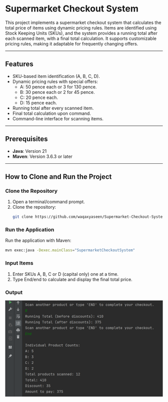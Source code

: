 # **Supermarket Checkout System**

This project implements a supermarket checkout system that calculates the total price of items using dynamic pricing rules. Items are identified using Stock Keeping Units (SKUs), and the system provides a running total after each scanned item, with a final total calculation. It supports customizable pricing rules, making it adaptable for frequently changing offers.

---

## **Features**
- SKU-based item identification (A, B, C, D).
- Dynamic pricing rules with special offers:
  - A: 50 pence each or 3 for 130 pence.
  - B: 30 pence each or 2 for 45 pence.
  - C: 20 pence each.
  - D: 15 pence each.
- Running total after every scanned item.
- Final total calculation upon command.
- Command-line interface for scanning items.

---

## **Prerequisites**
- **Java**: Version 21
- **Maven**: Version 3.6.3 or later

---

## **How to Clone and Run the Project**

### **Clone the Repository**
1. Open a terminal/command prompt.
2. Clone the repository:
   ```bash
   git clone https://github.com/waqaxyaseen/Supermarket-Checkout-System.git
   ```
###  **Run the Application**
Run the application with Maven:
 ```bash
mvn exec:java -Dexec.mainClass="SupermarketCheckoutSystem"
```
### **Input Items**
1. Enter SKUs A, B, C or D (capital only) one at a time.
2. Type End/end to calculate and display the final total price.

### **Output**
![Supermarket Checkout Screenshot](Screenshot/img.png)

